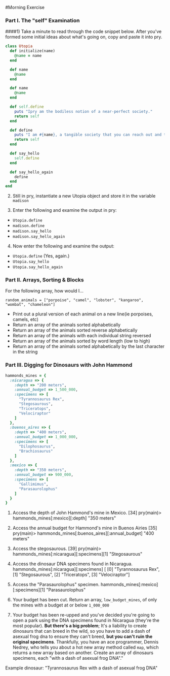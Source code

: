 #Morning Exercise

### Part I. The "self" Examination

####1) Take a minute to read through the code snippet below. After you've formed some initial ideas about what's going on, copy and paste it into pry.

```ruby
class Utopia
  def initialize(name)
    @name = name
  end

  def name
    @name
  end

  def name
    @name
  end

  def self.define
    puts "Ipry am the bodiless notion of a near-perfect society."
    return self
  end

  def define
    puts "I am #{name}, a tangible society that you can reach out and touch in which everyone is content."
    return self
  end

  def say_hello
    self.define
  end

  def say_hello_again
    define
  end
end
```

2) Still in pry, instantiate a new Utopia object and store it in the variable `madison`

3) Enter the following and examine the output in pry:
  * `Utopia.define`
  * `madison.define`
  * `madison.say_hello`
  * `madison.say_hello_again`

4) Now enter the following and examine the output:
  * `Utopia.define` (Yes, again.)
  * `Utopia.say_hello`
  * `Utopia.say_hello_again`

### Part II. Arrays, Sorting & Blocks

For the following array, how would I...

```
random_animals = ["porpoise", "camel", "lobster", "kangaroo", "wombat", "chameleon"]
```
* Print out a plural version of each animal on a new line(ie porpoises, camels, etc)
* Return an array of the animals sorted alphabetically
* Return an array of the animals sorted reverse alphabetically
* Return an array of the animals with each individual string reversed
* Return an array of the animals sorted by word length (low to high)
* Return an array of the animals sorted alphabetically by the last character in the string

### Part III. Digging for Dinosaurs with John Hammond

```ruby
hammonds_mines = {
  :nicaragua => {
    :depth => "200 meters",
    :annual_budget => 1_500_000,
    :specimens => [
      "Tyrannosaurus Rex",
      "Stegosaurous",
      "Triceratops",
      "Velociraptor"
    ]
  },
  :buenos_aires => {
    :depth => "400 meters",
    :annual_budget => 1_000_000,
    :specimens => [
      "Dilophosaurus",
      "Brachiosaurus"
    ]
  },
  :mexico => {
    :depth => "350 meters",
    :annual_budget => 900_000,
    :specimens => [
      "Gallimimus",
      "Parasaurolophus"
    ]
  }
}
```
1) Access the depth of John Hammond's mine in Mexico.
  [34] pry(main)> hammonds_mines[:mexico][:depth]
  "350 meters"

2) Access the annual budget for Hammond's mine in Buenos Airies
  [35] pry(main)> hammonds_mines[:buenos_aires][:annual_budget]
  "400 meters"
3) Access the stegosaurous.
  [39] pry(main)> hammonds_mines[:nicaragua][:specimens][1]
  "Stegosaurous"
4) Access the dinosaur DNA specimens found in Nicaragua.
  hammonds_mines[:nicaragua][:specimens]
[
    [0] "Tyrannosaurus Rex",
    [1] "Stegosaurous",
    [2] "Triceratops",
    [3] "Velociraptor"]
5) Access the "Parasaurolophus" specimen.
  hammonds_mines[:mexico][:specimens][1]
  "Parasaurolophus"
6) Your budget has been cut. Return an array, `low_budget_mines`, of only the mines with a budget at or below `1_000_000`

7) Your budget has been re-upped and you've decided you're going to open a park using the DNA specimens found in Nicaragua (they're the most popular). __But there's a big problem__; It's a liability to create dinosaurs that can breed in the wild, so you have to add a dash of asexual frog dna to ensure they can't breed, __but you can't ruin the original specimens__. Thankfully, you have an ace programmer, Dennis Nedrey, who tells you about a hot new array method called `map`, which returns a new array based on another. Create an array of dinosaurs specimens, each "with a dash of asexual frog DNA"."

Example dinosaur: "Tyrannosaurus Rex with a dash of asexual frog DNA"
